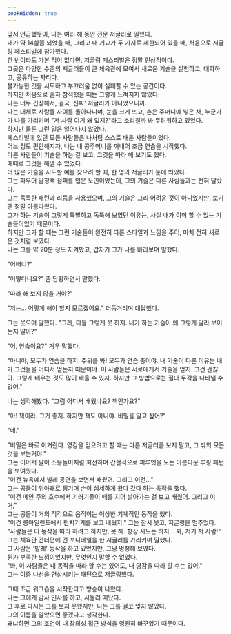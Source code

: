```yaml
---
bookHidden: true
---
```


앞서 언급했듯이, 나는 여러 해 동안 전문 저글러로 일했다.  
내가 약 14살쯤 되었을 때, 그리고 내 기교가 두 가지로 제한되어 있을 때, 처음으로 저글링 페스티벌에 참가했다.  
한 번이라도 가본 적이 없다면, 저글링 페스티벌은 정말 인상적이다.  
그곳은 다양한 수준의 저글러들이 큰 체육관에 모여서 새로운 기술을 실험하고, 대화하고, 공유하는 자리다.  
불가능한 것을 시도하고 부끄러움 없이 실패할 수 있는 공간이다.  
하지만 처음으로 혼자 참석했을 때는 그렇게 느껴지지 않았다.  
나는 너무 긴장해서, 결국 '진짜' 저글러가 아니었으니까.  
나는 대체로 사람들 사이를 돌아다니며, 눈을 크게 뜨고, 손은 주머니에 넣은 채, 누군가가 나를 가리키며 "저 사람 여기 왜 있지?"라고 소리칠까 봐 두려워하고 있었다.  
하지만 물론 그런 일은 일어나지 않았다.  
페스티벌에 있던 모든 사람들은 나처럼 스스로 배운 사람들이었다.  
어느 정도 편안해지자, 나는 내 콩주머니를 꺼내어 조금 연습을 시작했다.  
다른 사람들이 기술을 하는 걸 보고, 그것을 따라 해 보기도 했다.  
때때로 그것을 해낼 수 있었다.  
더 많은 기술을 시도할 예를 찾으려 할 때, 한 명의 저글러가 눈에 띄었다.  
그는 파우더 담청색 점퍼를 입은 노인이었는데, 그의 기술은 다른 사람들과는 전혀 달랐다.  
그는 독특한 패턴과 리듬을 사용했으며, 그의 기술은 그리 어려운 것이 아니었지만, 보기엔 정말 아름다웠다.  
그가 하는 기술이 그렇게 특별하고 독특해 보였던 이유는, 사실 내가 이미 할 수 있는 기술들이었기 때문이다.  
하지만 그가 할 때는 그런 기술들이 완전히 다른 스타일과 느낌을 주어, 마치 전혀 새로운 것처럼 보였다.  
나는 그를 약 20분 정도 지켜봤고, 갑자기 그가 나를 바라보며 말했다. 
  
"어떠니?"  
  
"어떻다니요?" 좀 당황하면서 말했다.  
  
"따라 해 보지 않을 거야?"  
  
"저는... 어떻게 해야 할지 모르겠어요." 더듬거리며 대답했다.  
  
그는 웃으며 말했다. "그래, 다들 그렇게 못 하지. 내가 하는 기술이 왜 그렇게 달라 보이는지 알아?"  
  
"어, 연습이요?" 겨우 말했다.  
  
"아니야, 모두가 연습을 하지. 주위를 봐! 모두가 연습 중이야.  내 기술이 다른 이유는 내가 그것들을 어디서 얻는지 때문이야.  이 사람들은 서로에게서 기술을 얻지. 그건 괜찮아. 그렇게 배우는 것도 많이 배울 수 있지.  하지만 그 방법으로는 절대 두각을 나타낼 수 없어."  
  
나는 생각해봤다. "그럼 어디서 배웠나요? 책인가요?"  
  
"아! 책이라. 그거 좋지. 하지만 책도 아니야. 비밀을 알고 싶어?"  
  
"네."  
  
"비밀은 바로 이거란다. 영감을 얻으려고 할 때는 다른 저글러를 보지 말고, 그 밖의 모든 것을 보는거야."  
그는 이어서 팔이 소용돌이처럼 회전하며 간헐적으로 피루엣을 도는 아름다운 루핑 패턴을 보여줬다.  
"이건 뉴욕에서 발레 공연을 보면서 배웠어. 그리고 이건…"  
그는 공들이 위아래로 튕기며 손이 섬세하게 왔다 갔다 하는 동작을 했다.  
"이건 메인 주의 호수에서 기러기들이 떼를 지어 날아가는 걸 보고 배웠어. 그리고 이거,"  
그는 공들이 거의 직각으로 움직이는 이상한 기계적인 동작을 했다.  
"이건 롱아일랜드에서 펀치기계를 보고 배웠지." 그는 잠시 웃고, 저글링을 멈추었다.  
"사람들은 이 동작을 따라 하려고 하지만, 못 해. 항상 시도는 하지… 봐, 저기 저 사람!"  
그는 체육관 건너편에 긴 포니테일을 한 저글러를 가리키며 말했다.  
그 사람은 '발레' 동작을 하고 있었지만, 그냥 멍청해 보였다.  
뭔가 부족한 느낌이었지만, 무엇인지 말할 수 없었다.  
"봐, 이 사람들은 내 동작을 따라 할 수는 있어도, 내 영감을 따라 할 수는 없어."  
그는 이중 나선을 연상시키는 패턴으로 저글링했다.  
  
그때 초급 워크숍을 시작한다고 방송이 나왔다.  
나는 그에게 감사 인사를 하고, 서둘러 떠났다.  
그 후로 다시는 그를 보지 못했지만, 나는 그를 결코 잊지 않았다.  
그의 이름을 알았으면 좋겠다고 생각한다.  
왜냐하면 그의 조언이 내 창의성 접근 방식을 영원히 바꾸었기 때문이다.